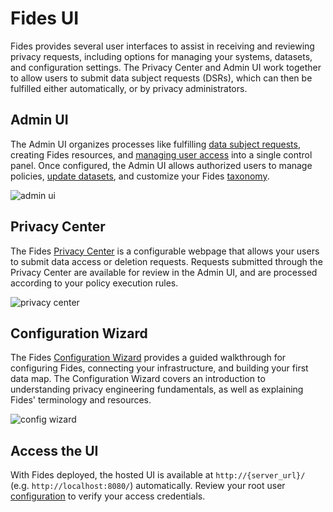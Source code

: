 # Fides UI

Fides provides several user interfaces to assist in receiving and reviewing privacy requests, including options for managing your systems, datasets, and configuration settings. The Privacy Center and Admin UI work together to allow users to submit data subject requests (DSRs), which can then be fulfilled either automatically, or by privacy administrators.

## Admin UI
The Admin UI organizes processes like fulfilling [data subject requests](subject_requests.md), creating Fides resources, and [managing user access](user_management.md) into a single control panel. Once configured, the Admin UI allows authorized users to manage policies, [update datasets](datasets.md), and customize your Fides [taxonomy](https://ethyca.github.io/fideslang/taxonomy/overview/).

![admin ui](../img/admin_ui/admin_ui.png)

## Privacy Center 
The Fides [Privacy Center](privacy_center.md) is a configurable webpage that allows your users to submit data access or deletion requests. Requests submitted through the Privacy Center are available for review in the Admin UI, and are processed according to your policy execution rules.

![privacy center](../img/admin_ui/privacy_center.png)

## Configuration Wizard
The Fides [Configuration Wizard](wizard.md) provides a guided walkthrough for configuring Fides, connecting your infrastructure, and building your first data map. The Configuration Wizard covers an introduction to understanding privacy engineering fundamentals, as well as explaining Fides' terminology and resources.

![config wizard](../img/admin_ui/admin_ui_wizard.png)

## Access the UI
With Fides deployed, the hosted UI is available at `http://{server_url}/` (e.g. `http://localhost:8080/`) automatically. Review your root user [configuration](../installation/configuration.md) to verify your access credentials.
